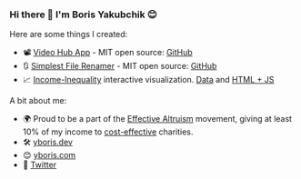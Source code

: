 ### Hi there 👋 I'm Boris Yakubchik 😊

Here are some things I created:

- 📽 [Video Hub App](https://videohubapp.com) - MIT open source: [GitHub](https://github.com/whyboris/Video-Hub-App)
- 🔃 [Simplest File Renamer](https://yboris.dev/renamer/) - MIT open source: [GitHub](https://github.com/whyboris/Simplest-File-Renamer)
- 📈 [Income-Inequality](https://income-inequality.info/) interactive visualization. [Data](https://github.com/whyboris/Global-Income-Distribution) and [HTML + JS](https://github.com/whyboris/income-inequality.info)

A bit about me:

- 🌍 Proud to be a part of the [Effective Altruism](https://www.effectivealtruism.org/) movement, giving at least 10% of my income to [cost-effective](https://www.givewell.org/charities/top-charities) charities.
- 🛠 [yboris.dev](https://yboris.dev/) 
- 😊 [yboris.com](https://yboris.com/)
- 🐤 [Twitter](https://twitter.com/whyboris)
